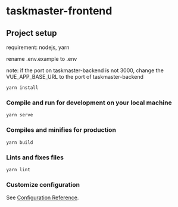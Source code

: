 # taskmaster-frontend


## Project setup

requirement: nodejs, yarn

rename .env.example to .env

note: if the port on taskmaster-backend is not 3000, change the VUE_APP_BASE_URL to the port of taskmaster-backend
```
yarn install
```

### Compile and run  for development on your local machine
```
yarn serve
```

### Compiles and minifies for production
```
yarn build
```

### Lints and fixes files
```
yarn lint
```

### Customize configuration
See [Configuration Reference](https://cli.vuejs.org/config/).
